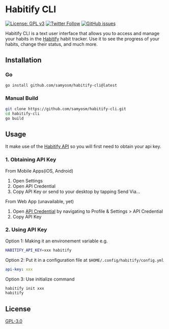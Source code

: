 # Habitify CLI
[![License: GPL v3](https://img.shields.io/badge/License-GPLv3-blue.svg?style=for-the-badge)](https://www.gnu.org/licenses/gpl-3.0)
[![Twitter Follow](https://img.shields.io/twitter/follow/samy_osmium?style=for-the-badge)](https://twitter.com/intent/follow?screen_name=samy_osmium)
[![GitHub issues](https://img.shields.io/github/issues/samyosm/habitify-cli?style=for-the-badge)](https://github.com/samyosm/habitify-cli/issues)

Habitify CLI is a text user interface that allows you to access and manage your habits in the [Habitify](https://www.habitify.me/) habit tracker.
Use it to see the progress of your habits, change their status, and much more.

## Installation

### Go
```bash
go install github.com/samyosm/habitify-cli@latest
```

### Manual Build
```bash
git clone https://github.com/samyosm/habitify-cli.git
cd habitify-cli
go build
```

## Usage
It make use of the [Habitify API](https://docs.habitify.me/) so you will first need to obtain your api key.

### 1. Obtaining API Key 
From Mobile Apps(iOS, Android)
1. Open Settings
2. Open API Credential
3. Copy API Key or send to your desktop by tapping Send Via...

From Web App (unavailable, yet)
1. Open [API Credential](https://app.habitify.me/preference/api-credential) by navigating to Profile & Settings > API Credential
2. Copy API Key

### 2. Using API Key
Option 1: Making it an environement variable e.g.
```bash
HABITIFY_API_KEY=xxx habitify
```

Option 2: Put it in a configuration file at `$HOME/.config/habitify/config.yml`
```yml
api-key: xxx
```

Option 3: Use initialize command
```bash
habitify init xxx
habitify
```

## License
[GPL-3.0](./LICENSE)
